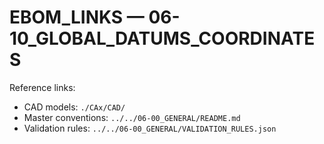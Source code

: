 # EBOM_LINKS — 06-10_GLOBAL_DATUMS_COORDINATES

Reference links:
- CAD models: `./CAx/CAD/`
- Master conventions: `../../06-00_GENERAL/README.md`
- Validation rules: `../../06-00_GENERAL/VALIDATION_RULES.json`
